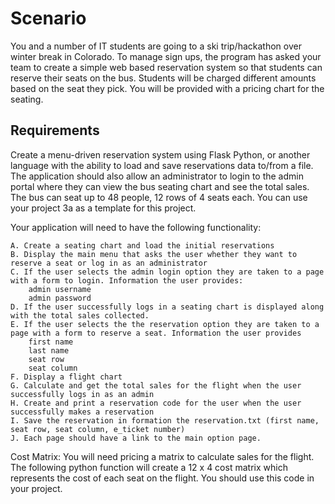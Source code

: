 # Scenario

You and a number of IT students are going to a ski trip/hackathon over winter break in Colorado. To manage sign ups, the program has asked your team to create a simple web based reservation system so that students can reserve their seats on the bus. Students will be charged different amounts based on the seat they pick. You will be provided with a pricing chart for the seating.

## Requirements

Create a menu-driven reservation system using Flask Python, or another language with the ability to load and save reservations data to/from a file. The application should also allow an administrator to login to the admin portal where they can view the bus seating chart and see the total sales. The bus can seat up to 48 people, 12 rows of 4 seats each. You can use your project 3a as a template for this project.

Your application will need to have the following functionality:

    A. Create a seating chart and load the initial reservations
    B. Display the main menu that asks the user whether they want to reserve a seat or log in as an administrator
    C. If the user selects the admin login option they are taken to a page with a form to login. Information the user provides:
        admin username
        admin password
    D. If the user successfully logs in a seating chart is displayed along with the total sales collected.
    E. If the user selects the the reservation option they are taken to a page with a form to reserve a seat. Information the user provides
        first name
        last name
        seat row
        seat column
    F. Display a flight chart
    G. Calculate and get the total sales for the flight when the user successfully logs in as an admin
    H. Create and print a reservation code for the user when the user successfully makes a reservation
    I. Save the reservation in formation the reservation.txt (first name, seat row, seat column, e_ticket number)
    J. Each page should have a link to the main option page.

Cost Matrix: You will need pricing a matrix to calculate sales for the flight. The following python function will create a 12 x 4 cost matrix which represents the cost of each seat on the flight. You should use this code in your project.
